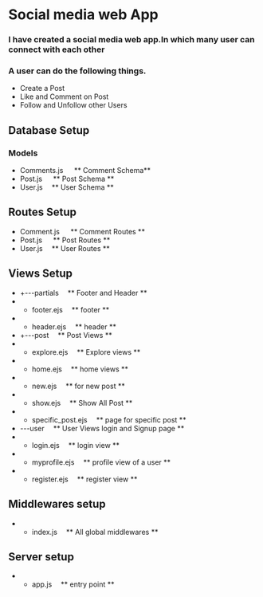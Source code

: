 # Social media web App

### I have created a social media web app.In which many user can connect with each other
### A user can do the following things.
- Create a Post
- Like and Comment on Post
- Follow and Unfollow other Users

## Database Setup
### Models
- Comments.js    &emsp; ** Comment Schema**
- Post.js        &emsp; ** Post Schema **
- User.js         &emsp;** User Schema **

## Routes Setup
- Comment.js     &emsp; ** Comment Routes **
- Post.js        &emsp; ** Post Routes **
- User.js         &emsp;** User Routes **

## Views Setup
- +---partials  &emsp;** Footer and Header **
- - footer.ejs  &emsp;** footer **
- - header.ejs  &emsp;** header **
- +---post      &emsp;** Post Views **
- - explore.ejs &emsp;** Explore views **
- - home.ejs    &emsp;** home views **
- - new.ejs     &emsp;** for new post **
- - show.ejs    &emsp;** Show All Post **
- - specific_post.ejs &emsp;** page for specific post **
- \---user     &emsp;** User Views login and Signup page **
- - login.ejs  &emsp;** login view **
- - myprofile.ejs &emsp;** profile view of a user **
- - register.ejs  &emsp;** register view **

## Middlewares setup
- - index.js &emsp;** All global middlewares **

## Server setup
- - app.js  &emsp;** entry point **